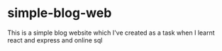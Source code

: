 # simple-blog-web
This is a simple blog website which I've created as a task when I learnt react and express and online sql
